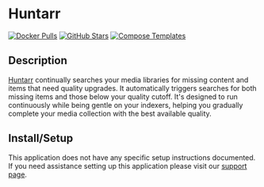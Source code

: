 # Huntarr

[![Docker Pulls](https://img.shields.io/docker/pulls/huntarr/huntarr?style=flat-square&color=607D8B&label=docker%20pulls&logo=docker)](https://hub.docker.com/r/huntarr/huntarr)
[![GitHub Stars](https://img.shields.io/github/stars/plexguide/Huntarr.io?style=flat-square&color=607D8B&label=github%20stars&logo=github)](https://github.com/plexguide/Huntarr.io)
[![Compose Templates](https://img.shields.io/static/v1?style=flat-square&color=607D8B&label=compose&message=templates)](https://github.com/GhostWriters/DockSTARTer/tree/main/compose/.apps/huntarr)

## Description

[Huntarr](https://huntarr.io) continually searches your media libraries for missing content and items that need quality upgrades. It automatically triggers searches for both missing items and those below your quality cutoff. It's designed to run continuously while being gentle on your indexers, helping you gradually complete your media collection with the best available quality.

## Install/Setup

This application does not have any specific setup instructions documented. If
you need assistance setting up this application please visit our
[support page](https://dockstarter.com/basics/support/).
